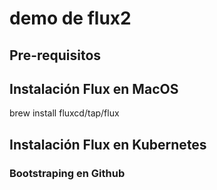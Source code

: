 # demo de flux2 

## Pre-requisitos

## Instalación Flux en MacOS

brew install fluxcd/tap/flux


## Instalación Flux en Kubernetes

### Bootstraping en Github